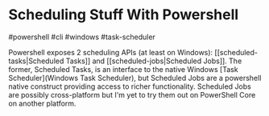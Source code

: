# Scheduling Stuff With Powershell
#powershell #cli #windows #task-scheduler

Powershell exposes 2 scheduling APIs (at least on Windows): [[scheduled-tasks|Scheduled Tasks]] and [[scheduled-jobs|Scheduled Jobs]]. The former, Scheduled Tasks, is an interface to the native Windows [Task Scheduler](Windows Task Scheduler), but Scheduled Jobs are a powershell native construct providing access to richer functionality. Scheduled Jobs are possibly cross-platform but I'm yet to try them out on PowerShell Core on another platform.
